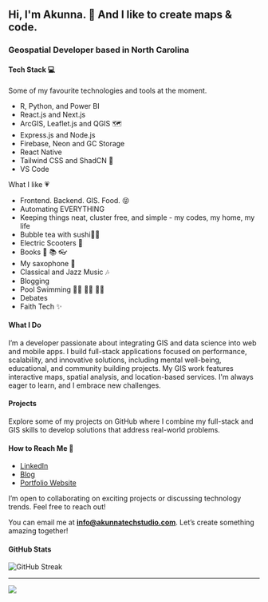 ## Hi, I'm Akunna. 👋 And I like to create maps & code.

### Geospatial Developer based in North Carolina

#### Tech Stack 💻

Some of my favourite technologies and tools at the moment.

- R, Python, and Power BI
- React.js and Next.js
- ArcGIS, Leaflet.js and QGIS 🗺️
- Express.js and Node.js
- Firebase, Neon and GC Storage
- React Native
- Tailwind CSS and ShadCN 🎨
- VS Code

What I like 💗

- Frontend. Backend. GIS. Food. 😝
- Automating EVERYTHING
- Keeping things neat, cluster free, and simple - my codes, my home, my life
- Bubble tea with sushi🧋🍣
- Electric Scooters 🛴
- Books 📖 📚 👓
- My saxophone 🎷
- Classical and Jazz Music 🎶
- Blogging
- Pool Swimming 🏊‍♀️ 🏊‍♀️ 🏊‍♀️
- Debates
- Faith Tech ✨


#### What I Do

I’m a developer passionate about integrating GIS and data science into web and mobile apps. I build full-stack applications focused on performance, scalability, and innovative solutions, including mental well-being, educational, and community building projects. My GIS work features interactive maps, spatial analysis, and location-based services. I'm always eager to learn, and I embrace new challenges.

#### Projects

Explore some of my projects on GitHub where I combine my full-stack and GIS skills to develop solutions that address real-world problems.


####  How to Reach Me 💌

- [LinkedIn](https://www.linkedin.com/in/akunna1)
- [Blog](https://akunnawrites.com/)
- [Portfolio Website](https://akunnatechstudio.com)

I’m open to collaborating on exciting projects or discussing technology trends. Feel free to reach out!

You can email me at **info@akunnatechstudio.com**. Let’s create something amazing together!


#### GitHub Stats
![GitHub Streak](https://github-readme-streak-stats.herokuapp.com/?user=akunna1&theme=bubblegum&ring=FFB6C1&fire=FF69B4&sideLabels=FF1493&background=FFF5F5)

---


[![](https://visitcount.itsvg.in/api?id=akunna1&icon=0&color=0)](https://visitcount.itsvg.in)
